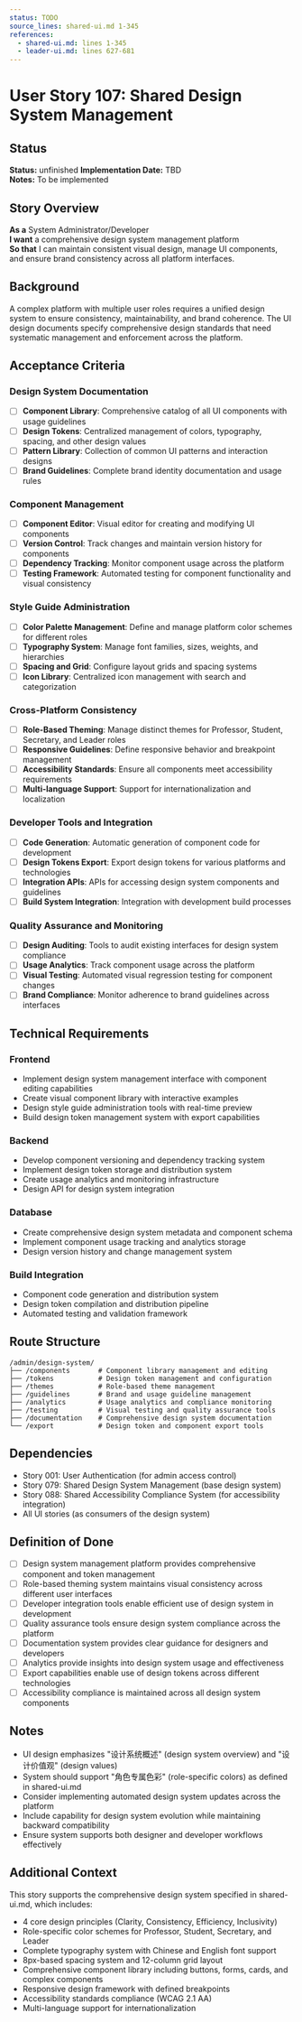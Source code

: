 ```yaml
---
status: TODO
source_lines: shared-ui.md 1-345
references:
  - shared-ui.md: lines 1-345
  - leader-ui.md: lines 627-681
---
```

# User Story 107: Shared Design System Management

## Status
**Status:** unfinished
**Implementation Date:** TBD  
**Notes:** To be implemented

## Story Overview

**As a** System Administrator/Developer  
**I want** a comprehensive design system management platform  
**So that** I can maintain consistent visual design, manage UI components, and ensure brand consistency across all platform interfaces.

## Background

A complex platform with multiple user roles requires a unified design system to ensure consistency, maintainability, and brand coherence. The UI design documents specify comprehensive design standards that need systematic management and enforcement across the platform.

## Acceptance Criteria

### Design System Documentation
- [ ] **Component Library**: Comprehensive catalog of all UI components with usage guidelines
- [ ] **Design Tokens**: Centralized management of colors, typography, spacing, and other design values
- [ ] **Pattern Library**: Collection of common UI patterns and interaction designs
- [ ] **Brand Guidelines**: Complete brand identity documentation and usage rules

### Component Management
- [ ] **Component Editor**: Visual editor for creating and modifying UI components
- [ ] **Version Control**: Track changes and maintain version history for components
- [ ] **Dependency Tracking**: Monitor component usage across the platform
- [ ] **Testing Framework**: Automated testing for component functionality and visual consistency

### Style Guide Administration
- [ ] **Color Palette Management**: Define and manage platform color schemes for different roles
- [ ] **Typography System**: Manage font families, sizes, weights, and hierarchies
- [ ] **Spacing and Grid**: Configure layout grids and spacing systems
- [ ] **Icon Library**: Centralized icon management with search and categorization

### Cross-Platform Consistency
- [ ] **Role-Based Theming**: Manage distinct themes for Professor, Student, Secretary, and Leader roles
- [ ] **Responsive Guidelines**: Define responsive behavior and breakpoint management
- [ ] **Accessibility Standards**: Ensure all components meet accessibility requirements
- [ ] **Multi-language Support**: Support for internationalization and localization

### Developer Tools and Integration
- [ ] **Code Generation**: Automatic generation of component code for development
- [ ] **Design Tokens Export**: Export design tokens for various platforms and technologies
- [ ] **Integration APIs**: APIs for accessing design system components and guidelines
- [ ] **Build System Integration**: Integration with development build processes

### Quality Assurance and Monitoring
- [ ] **Design Auditing**: Tools to audit existing interfaces for design system compliance
- [ ] **Usage Analytics**: Track component usage across the platform
- [ ] **Visual Testing**: Automated visual regression testing for component changes
- [ ] **Brand Compliance**: Monitor adherence to brand guidelines across interfaces

## Technical Requirements

### Frontend
- Implement design system management interface with component editing capabilities
- Create visual component library with interactive examples
- Design style guide administration tools with real-time preview
- Build design token management system with export capabilities

### Backend
- Develop component versioning and dependency tracking system
- Implement design token storage and distribution system
- Create usage analytics and monitoring infrastructure
- Design API for design system integration

### Database
- Create comprehensive design system metadata and component schema
- Implement component usage tracking and analytics storage
- Design version history and change management system

### Build Integration
- Component code generation and distribution system
- Design token compilation and distribution pipeline
- Automated testing and validation framework

## Route Structure
```
/admin/design-system/
├── /components       # Component library management and editing
├── /tokens           # Design token management and configuration
├── /themes           # Role-based theme management
├── /guidelines       # Brand and usage guideline management
├── /analytics        # Usage analytics and compliance monitoring
├── /testing          # Visual testing and quality assurance tools
├── /documentation    # Comprehensive design system documentation
└── /export           # Design token and component export tools
```

## Dependencies
- Story 001: User Authentication (for admin access control)
- Story 079: Shared Design System Management (base design system)
- Story 088: Shared Accessibility Compliance System (for accessibility integration)
- All UI stories (as consumers of the design system)

## Definition of Done
- [ ] Design system management platform provides comprehensive component and token management
- [ ] Role-based theming system maintains visual consistency across different user interfaces
- [ ] Developer integration tools enable efficient use of design system in development
- [ ] Quality assurance tools ensure design system compliance across the platform
- [ ] Documentation system provides clear guidance for designers and developers
- [ ] Analytics provide insights into design system usage and effectiveness
- [ ] Export capabilities enable use of design tokens across different technologies
- [ ] Accessibility compliance is maintained across all design system components

## Notes
- UI design emphasizes "设计系统概述" (design system overview) and "设计价值观" (design values)
- System should support "角色专属色彩" (role-specific colors) as defined in shared-ui.md
- Consider implementing automated design system updates across the platform
- Include capability for design system evolution while maintaining backward compatibility
- Ensure system supports both designer and developer workflows effectively

## Additional Context
This story supports the comprehensive design system specified in shared-ui.md, which includes:
- 4 core design principles (Clarity, Consistency, Efficiency, Inclusivity)
- Role-specific color schemes for Professor, Student, Secretary, and Leader
- Complete typography system with Chinese and English font support
- 8px-based spacing system and 12-column grid layout
- Comprehensive component library including buttons, forms, cards, and complex components
- Responsive design framework with defined breakpoints
- Accessibility standards compliance (WCAG 2.1 AA)
- Multi-language support for internationalization
